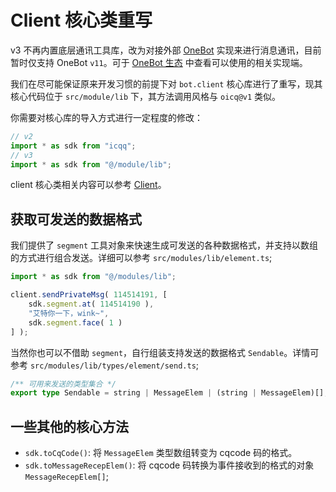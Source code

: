 # Client 核心类重写

v3 不再内置底层通讯工具库，改为对接外部 [OneBot](https://onebot.dev/) 实现来进行消息通讯，目前暂时仅支持 OneBot `v11`。可于 [OneBot 生态](https://onebot.dev/ecosystem.html#onebot-11-10-cqhttp) 中查看可以使用的相关实现端。

我们在尽可能保证原来开发习惯的前提下对 `bot.client` 核心库进行了重写，现其核心代码位于 `src/module/lib` 下，其方法调用风格与 `oicq@v1` 类似。

你需要对核心库的导入方式进行一定程度的修改：

```ts
// v2
import * as sdk from "icqq";
// v3
import * as sdk from "@/module/lib";
```

client 核心类相关内容可以参考 [Client](../../guide/global/client.md)。

## 获取可发送的数据格式

我们提供了 `segment` 工具对象来快速生成可发送的各种数据格式，并支持以数组的方式进行组合发送。详细可以参考 `src/modules/lib/element.ts`;

```ts
import * as sdk from "@/modules/lib";

client.sendPrivateMsg( 114514191, [
    sdk.segment.at( 114514190 ),
    "艾特你一下，wink~",
    sdk.segment.face( 1 )
] );
```

当然你也可以不借助 `segment`，自行组装支持发送的数据格式 `Sendable`。详情可参考 `src/modules/lib/types/element/send.ts`;

```ts
/** 可用来发送的类型集合 */
export type Sendable = string | MessageElem | (string | MessageElem)[];
```

## 一些其他的核心方法

- `sdk.toCqCode()`: 将 `MessageElem` 类型数组转变为 cqcode 码的格式。
- `sdk.toMessageRecepElem()`: 将 cqcode 码转换为事件接收到的格式的对象 `MessageRecepElem[]`;